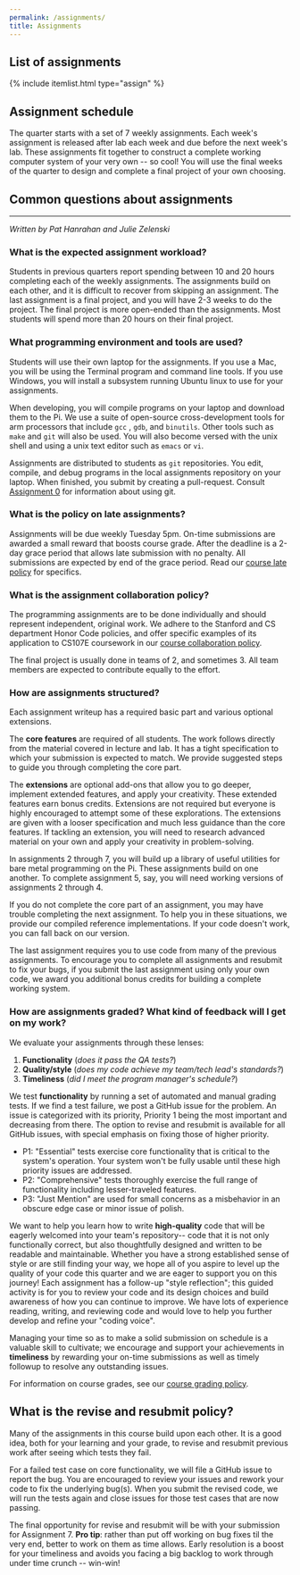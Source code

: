 ```yaml
---
permalink: /assignments/
title: Assignments
---
```

## List of assignments
{% include itemlist.html type="assign" %}

## Assignment schedule
The quarter starts with a set of 7 weekly assignments. Each week's assignment is released after lab each week and due before the next week's lab. These assignments fit together to construct a complete working computer system of your very own -- so cool! You will use the final weeks of the quarter to design and complete a final project of your own choosing.

<A name="faq"></A>
## Common questions about assignments
---
*Written by Pat Hanrahan and Julie Zelenski*

### What is the expected assignment workload?

Students in previous quarters report spending between 10 and 20 hours completing each of the weekly assignments.
The assignments build on each other,
and it is difficult to recover from skipping an assignment. 
The last assignment is a final project, 
and you will have 2-3 weeks to do the project.
The final project is more open-ended than the assignments.
Most students will spend more than 20 hours on their final project.

### What programming environment and tools are used?

Students will use their own laptop for the assignments.
If you use a Mac, you will be using the Terminal program and command line tools.
If you use Windows, you will install a subsystem running Ubuntu linux to use  for your assignments.

When developing,
you will compile programs on your laptop and download them to the Pi.
We use a suite of open-source cross-development tools for arm processors that include  `gcc` , `gdb`, and `binutils`.
Other tools such as `make` and `git` will also be used.
You will also become versed with the unix shell and using
a unix text editor such as `emacs` or `vi`.

Assignments are distributed to students as `git` repositories.
You edit, compile, and debug programs in the local assignments repository on your laptop. When finished, 
you submit by creating a pull-request. Consult [Assignment 0](/assignments/assign0/) for information about using git.

### What is the policy on late assignments?

Assignments will be due weekly Tuesday 5pm. On-time submissions are awarded a small reward that boosts course grade. After the deadline is a 2-day grace period that allows late submission with no penalty. All submissions are expected by end of the grace period.  Read our [course late policy](/policies/#late-policy)
for specifics.

### What is the assignment collaboration policy?

The programming assignments are to be done individually and should represent
independent, original work. We adhere to the Stanford and CS department Honor
Code policies, and offer specific examples of its application to CS107E
coursework in our [course collaboration
policy](/policies/#collaboration-policy).

The final project is usually done in teams of 2, and sometimes 3. All team members are expected to contribute equally to the effort.

### How are assignments structured?
Each assignment writeup has a required basic part and various optional extensions. 

The __core features__ are required of all students. The work follows directly from the material covered in lecture and lab. It has a tight specification to which your submission is expected to match. We provide suggested steps to guide you through completing the core part.

The __extensions__ are optional add-ons that allow you to go deeper, implement extended features, and apply your creativity. These extended features earn bonus credits. Extensions are not required but everyone is highly encouraged to attempt some of these explorations. The extensions are given with a looser specification and much less guidance than the core features. If tackling an extension, you will need to research advanced material on your own and apply your creativity in problem-solving.

In assignments 2 through 7, you will build up a library of useful utilities for bare metal programming on the Pi.  These assignments build on one another. To complete assignment 5, say, you will need working versions of assignments 2 through 4.

If you do not complete the core part of an assignment, you may have trouble completing the next assignment.
To help you in these situations, we provide our compiled reference implementations.
If your code doesn't work, you can fall back on our version.

The last assignment requires you to use code from
many of the previous assignments.
To encourage you to complete all assignments and resubmit to fix your bugs,
if you submit the last assignment using only your own code,
we award you additional bonus credits for building a complete working system.

<a name="grading"></a>
### How are assignments graded? What kind of feedback will I get on my work?

We evaluate your assignments through these lenses:
1. __Functionality__ (_does it pass the QA tests?_)
2. __Quality/style__ (_does my code achieve my team/tech lead's standards?_)
3. __Timeliness__ (_did I meet the program manager's schedule?_)

We test __functionality__ by running a set of automated and manual grading tests.  If we find a test failure, we post a GitHub issue for the problem. An issue is categorized with its priority, Priority 1 being the most important and decreasing from there. The option to revise and resubmit is available for all GitHub issues, with special emphasis on fixing those of higher priority.
- P1: "Essential" tests exercise core functionality that is critical to the system's operation. Your system won't be fully usable until these high priority issues are addressed.
- P2: "Comprehensive" tests thoroughly exercise the full range of functionality including lesser-traveled features.
- P3: "Just Mention" are used for small concerns as a misbehavior in an obscure edge case or minor issue of polish.

We want to help you learn how to write __high-quality__ code that will be eagerly welcomed into your team's repository-- code that it is not only functionally correct, but also thoughtfully designed and written to be readable and maintainable. Whether you have a strong established sense of style or are still finding your way, we hope all of you aspire to level up the quality of your code this quarter and we are eager to support you on this journey! Each assignment has a follow-up "style reflection"; this guided activity is for you to review your code and its design choices and build awareness of how you can continue to improve.  We have lots of experience reading, writing, and reviewing code and would love to help you further develop and refine your "coding voice".

Managing your time so as to make a solid submission on schedule is a valuable skill to cultivate; we encourage and support your achievements in __timeliness__ by rewarding your on-time submissions as well as timely followup to resolve any outstanding issues.

For information on course grades, see our [course grading policy](/policies/#grading-policy).

## What is the revise and resubmit policy?
Many of the assignments in this course build upon each other. It is a good idea, both for your learning and your grade, to revise and resubmit previous work after seeing which tests they fail.

For a failed test case on core functionality, we will file a GitHub issue to report the bug. You are encouraged to review your issues and rework your code to fix the underlying bug(s). When you submit the revised code, we will run the tests again and close issues for those test cases that are now passing.

The final opportunity for revise and resubmit will be with your submission for Assignment 7. __Pro tip__: rather than put off working on bug fixes til the very end, better to work on them as time allows. Early resolution is a boost for your timeliness and avoids you facing a big backlog to work through under time crunch -- win-win!
